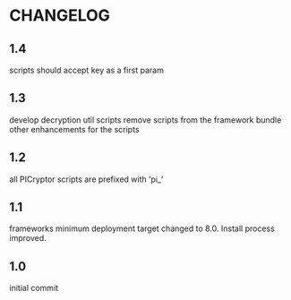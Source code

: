 CHANGELOG
=========

## 1.4
scripts should accept key as a first param

## 1.3
develop decryption util scripts
remove scripts from the framework bundle
other enhancements for the scripts

## 1.2 
all PICryptor scripts are prefixed with ‘pi_’

## 1.1
frameworks minimum deployment target changed to 8.0. Install process improved.

## 1.0
initial commit
